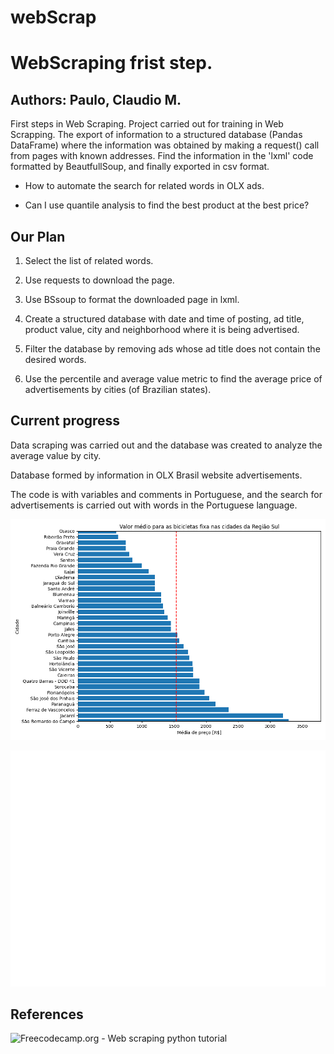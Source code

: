 # webScrap

<!-- ingles -->

# WebScraping frist step.

## Authors: Paulo, Claudio M. 

First steps in Web Scraping. Project carried out for training in Web Scrapping.
The export of information to a structured database (Pandas DataFrame) where the information was obtained by making a request() call from pages with known addresses. Find the information in the 'lxml' code formatted by BeautfullSoup, and finally exported in csv format.

- How to automate the search for related words in OLX ads.

- Can I use quantile analysis to find the best product at the best price?


## Our Plan

1. Select the list of related words.
 
2. Use requests to download the page.

3. Use BSsoup to format the downloaded page in lxml.

4. Create a structured database with date and time of posting, ad title, product value, city and neighborhood where it is being advertised.

5. Filter the database by removing ads whose ad title does not contain the desired words.

6. Use the percentile and average value metric to find the average price of advertisements by cities (of Brazilian states).

## Current progress

Data scraping was carried out and the database was created to analyze the average value by city. 

Database formed by information in OLX Brasil website advertisements.

The code is with variables and comments in Portuguese, and the search for advertisements is carried out with words in the Portuguese language.

![graphnumber](/images/median_price_of_bike.png)


![graph1](/images/number_of_ads_bycity.png)

## References
![ Freecodecamp.org - Web scraping python tutorial ]( https://www.freecodecamp.org/news/web-scraping-python-tutorial-how-to-scrape-data-from-a-website/ )